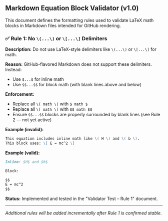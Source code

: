 ## Markdown Equation Block Validator (v1.0)

This document defines the formatting rules used to validate LaTeX math blocks in Markdown files intended for GitHub rendering.

### ✅ Rule 1: No `\(...\)` or `\[...\]` Delimiters
**Description:** Do not use LaTeX-style delimiters like `\(...\)` or `\[...\]` for math.

**Reason:** GitHub-flavored Markdown does not support these delimiters. Instead:
- Use `$...$` for inline math
- Use `$$...$$` for block math (with blank lines above and below)

**Enforcement:**
- Replace all `\( math \)` with `$ math $`
- Replace all `\[ math \]` with `$$ math $$`
- Ensure `$$...$$` blocks are properly surrounded by blank lines (see Rule 2 — not yet active)

**Example (invalid):**
```markdown
This equation includes inline math like \( H \) and \( b \).
This block uses: \[ E = mc^2 \]
```

**Example (valid):**
```markdown
Inline: $H$ and $b$

Block:

$$
E = mc^2
$$
```

**Status:** Implemented and tested in the "Validator Test – Rule 1" document.

---

*Additional rules will be added incrementally after Rule 1 is confirmed stable.*
